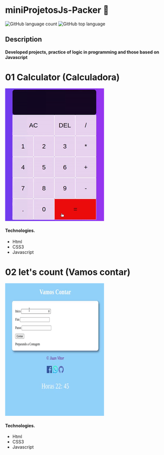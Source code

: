 # miniProjetosJs-Packer 🚧
![GitHub language count](https://img.shields.io/github/languages/count/Ruan-codeVi/Clone-Netflix?color=%23FB2612&style=for-the-badge) ![GitHub top language](https://img.shields.io/github/languages/top/Ruan-codeVi/Clone-Netflix?color=%23FB2612&style=for-the-badge)
##  Description
#### Developed projects, practice of logic in programming and those based on Javascript

# 01 Calculator (Calculadora)
![Screen](/src/calculadora.gif)
####  Technologies.
- Html
- CSS3
- Javascript

# 02 let's count (Vamos contar)
![Screen](/assets/vamosContar.gif)
####  Technologies.
- Html
- CSS3
- Javascript
